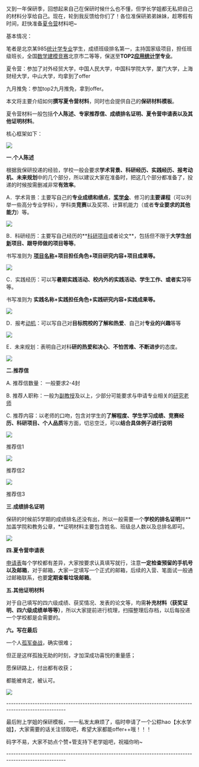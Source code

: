 又到一年保研季，回想起来自己在保研时候什么也不懂，但学长学姐都无私把自己的材料分享给自己。现在，轮到我反馈给你们了！各位准保研弟弟妹妹，趁寒假有时间，赶快准备[夏令营](https://www.zhihu.com/search?q=%E5%A4%8F%E4%BB%A4%E8%90%A5&search_source=Entity&hybrid_search_source=Entity&hybrid_search_extra=%7B%22sourceType%22%3A%22answer%22%2C%22sourceId%22%3A2324992008%7D)材料吧~

基本情况：

笔者是北京某985[统计学专业](https://www.zhihu.com/search?q=%E7%BB%9F%E8%AE%A1%E5%AD%A6%E4%B8%93%E4%B8%9A&search_source=Entity&hybrid_search_source=Entity&hybrid_search_extra=%7B%22sourceType%22%3A%22answer%22%2C%22sourceId%22%3A2324992008%7D)学生，成绩班级排名第一，主持国家级项目，担任班级班长，全国[数学建模竞赛](https://www.zhihu.com/search?q=%E6%95%B0%E5%AD%A6%E5%BB%BA%E6%A8%A1%E7%AB%9E%E8%B5%9B&search_source=Entity&hybrid_search_source=Entity&hybrid_search_extra=%7B%22sourceType%22%3A%22answer%22%2C%22sourceId%22%3A2324992008%7D)北京市二等等，保送至**TOP2[应用统计学](https://www.zhihu.com/search?q=%E5%BA%94%E7%94%A8%E7%BB%9F%E8%AE%A1%E5%AD%A6&search_source=Entity&hybrid_search_source=Entity&hybrid_search_extra=%7B%22sourceType%22%3A%22answer%22%2C%22sourceId%22%3A2324992008%7D)专业**。

夏令营：参加了对外经贸大学，中国人民大学，中国科学院大学，厦门大学，上海财经大学，中山大学，均拿到了offer

九月推免：参加top2九月推免，拿到offer。

本文将主要介绍如何**撰写夏令营材料**，同时也会提供自己的**保研材料模板**。

夏令营材料一般包括**个人陈述、专家推荐信、成绩排名证明、夏令营申请表以及其他证明材料**。

核心框架如下：

![](https://picx.zhimg.com/50/v2-37e4895450c5f24cf3083132b465c7f8_720w.jpg?source=1940ef5c)

**一.个人陈述**

根据我保研投递的经验，学校一般会要求**学术背景、科研经历、实践经历、报考动机、未来规划**中的几个部分，所以建议大家在准备时，把这几个部分都准备了，投递的时候按需删减非常**有效率**。

A．学术背景：主要写自己的**专业成绩和绩点**，**[奖学金](https://www.zhihu.com/search?q=%E5%A5%96%E5%AD%A6%E9%87%91&search_source=Entity&hybrid_search_source=Entity&hybrid_search_extra=%7B%22sourceType%22%3A%22answer%22%2C%22sourceId%22%3A2324992008%7D)**、修习的**主要课程**（可以列举一些高分专业学科），学科类**竞赛**以及奖项、计算机能力（或者**专业要求的其他能力**）等。

![](https://picx.zhimg.com/50/v2-dea60b42f39d1bd2d8073d2a3df32e9c_720w.jpg?source=1940ef5c)

B．科研经历：主要写自己经历的**[科研项目](https://www.zhihu.com/search?q=%E7%A7%91%E7%A0%94%E9%A1%B9%E7%9B%AE&search_source=Entity&hybrid_search_source=Entity&hybrid_search_extra=%7B%22sourceType%22%3A%22answer%22%2C%22sourceId%22%3A2324992008%7D)或者论文**，包括但不限于**大学生[创新](https://www.zhihu.com/search?q=%E5%88%9B%E6%96%B0&search_source=Entity&hybrid_search_source=Entity&hybrid_search_extra=%7B%22sourceType%22%3A%22answer%22%2C%22sourceId%22%3A2324992008%7D)项目、跟导师做的项目等等**。

书写准则为 **[项目名称](https://www.zhihu.com/search?q=%E9%A1%B9%E7%9B%AE%E5%90%8D%E7%A7%B0&search_source=Entity&hybrid_search_source=Entity&hybrid_search_extra=%7B%22sourceType%22%3A%22answer%22%2C%22sourceId%22%3A2324992008%7D)+项目担任角色+项目研究内容+项目成果等。**

![](https://pic1.zhimg.com/50/v2-1cb9c6d5702193903dbc8dce2bfda736_720w.jpg?source=1940ef5c)

C．实践经历：可以写**暑期实践活动、校内外的实践活动、学生工作、或者实习**等等。

书写准则为 **实践名称+实践担任角色+实践研究内容+实践成果等。**

![](https://picx.zhimg.com/50/v2-5e810ee02b916e15051f939cf4d4298a_720w.jpg?source=1940ef5c)

D．报考[动机](https://www.zhihu.com/search?q=%E5%8A%A8%E6%9C%BA&search_source=Entity&hybrid_search_source=Entity&hybrid_search_extra=%7B%22sourceType%22%3A%22answer%22%2C%22sourceId%22%3A2324992008%7D)：可以写自己对**目标院校的了解和热爱**、自己对**专业的兴趣**等等

![](https://pic1.zhimg.com/50/v2-d964e1edea6bbac62597bbf650f72fd7_720w.jpg?source=1940ef5c)

E．未来规划：表明自己对科**研的热爱和决心**、**不怕苦难、不断进步**的态度。

![](https://pic1.zhimg.com/50/v2-0529526b01fd729277abd62954f6d2d5_720w.jpg?source=1940ef5c)

**二.推荐信**

A. 推荐信数量： 一般要求2-4封

B. 推荐人职称：一般为[副教授](https://www.zhihu.com/search?q=%E5%89%AF%E6%95%99%E6%8E%88&search_source=Entity&hybrid_search_source=Entity&hybrid_search_extra=%7B%22sourceType%22%3A%22answer%22%2C%22sourceId%22%3A2324992008%7D)及以上，少部分可能要求与申请专业相关的[研究老师](https://www.zhihu.com/search?q=%E7%A0%94%E7%A9%B6%E8%80%81%E5%B8%88&search_source=Entity&hybrid_search_source=Entity&hybrid_search_extra=%7B%22sourceType%22%3A%22answer%22%2C%22sourceId%22%3A2324992008%7D)

C. 推荐内容：以老师的口吻，包含对学生的**了解程度、学生学习成绩、竞赛经历、科研项目、个人品质**等方面，切忌空泛，可以**结合具体例子进行说明**

![](https://pic1.zhimg.com/50/v2-7332a66dfb14b25c55adc2888a532db0_720w.jpg?source=1940ef5c)

推荐信1

![](https://picx.zhimg.com/50/v2-b130a8d436a8fbe734dd93d28a93e78e_720w.jpg?source=1940ef5c)

推荐信2

![](https://pic1.zhimg.com/50/v2-0f23b120cd9ddef77b1aab17270f4bf9_720w.jpg?source=1940ef5c)

推荐信3

**三.成绩排名证明**

保研的时候前5学期的成绩排名还没有出，所以一般需要一个**学校的排名证明**并**加盖学院和教务公章，**证明材料主要包含姓名、班级总人数以及总排名即可。

![](https://pica.zhimg.com/50/v2-84e2ebb2a81f9595c00e9842bf503bc8_720w.jpg?source=1940ef5c)

**四.夏令营申请表**

[申请表](https://www.zhihu.com/search?q=%E7%94%B3%E8%AF%B7%E8%A1%A8&search_source=Entity&hybrid_search_source=Entity&hybrid_search_extra=%7B%22sourceType%22%3A%22answer%22%2C%22sourceId%22%3A2324992008%7D)每个学校都有差异，大家按要求认真填写就行，注意**一定检查预留的手机号以及邮箱**，对于邮箱，大家一定填写一个正式的邮箱，后续的入营、笔面试一般通过邮箱联系，也要**定期查看垃圾邮箱**。

**五.其他证明材料**

对于自己填写的四六级成绩、获奖情况、发表的论文等，均需**补充材料（获奖证明、四六级成绩单等等）**，所以大家提前进行梳理，扫描整理后存档，以后每投递一个学校都是会需要的。

**六。写在最后**

一个人[孤军奋战](https://www.zhihu.com/search?q=%E5%AD%A4%E5%86%9B%E5%A5%8B%E6%88%98&search_source=Entity&hybrid_search_source=Entity&hybrid_search_extra=%7B%22sourceType%22%3A%22answer%22%2C%22sourceId%22%3A2324992008%7D)，确实很难；

但正是这样孤独无助的时刻，才加深成功喜悦的重量感；

愿保研路上，付出都有收获；

都能被肯定，被认可。

![](https://pic1.zhimg.com/50/v2-f4494be366e8e3921121d0abac3dcf08_720w.jpg?source=1940ef5c)

\-------------------------------------------------------------------------------------------------------

最后附上学姐的保研模板，一一私发太麻烦了，临时申请了一个公粽hao【水水学姐】，大家需要的话关注领取吧，希望大家都能offer++哦！！！

码字不易，大家不妨点个赞+管支持下老学姐吧，祝福你哟~

\-------------------------------------------------------------------------------------------------------